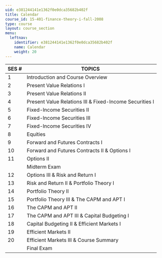 ```yaml
---
uid: e381244141e1362f0e0dca35682b402f
title: Calendar
course_id: 15-401-finance-theory-i-fall-2008
type: course
layout: course_section
menu:
  leftnav:
    identifier: e381244141e1362f0e0dca35682b402f
    name: Calendar
    weight: 20
---
```


| SES # | TOPICS |
| --- | --- |
| 1 | Introduction and Course Overview |
| 2 | Present Value Relations I |
| 3 | Present Value Relations II |
| 4 | Present Value Relations III & Fixed-Income Securities I |
| 5 | Fixed-Income Securities II |
| 6 | Fixed-Income Securities III |
| 7 | Fixed-Income Securities IV |
| 8 | Equities |
| 9 | Forward and Futures Contracts I |
| 10 | Forward and Futures Contracts II & Options I |
| 11 | Options II |
| &nbsp; | Midterm Exam |
| 12 | Options III & Risk and Return I |
| 13 | Risk and Return II & Portfolio Theory I |
| 14 | Portfolio Theory II |
| 15 | Portfolio Theory III & The CAPM and APT I |
| 16 | The CAPM and APT II |
| 17 | The CAPM and APT III & Capital Budgeting I |
| 18 | Capital Budgeting II & Efficient Markets I |
| 19 | Efficient Markets II |
| 20 | Efficient Markets III & Course Summary |
| &nbsp; | Final Exam